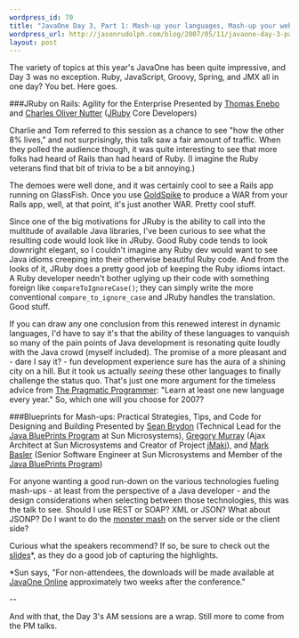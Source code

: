 ```yaml
--- 
wordpress_id: 70
title: "JavaOne Day 3, Part 1: Mash-up your languages, Mash-up your web apps"
wordpress_url: http://jasonrudolph.com/blog/2007/05/11/javaone-day-3-part-1-mash-up-your-languages-mash-up-your-web-apps/
layout: post
---
```

The variety of topics at this year's JavaOne has been quite impressive, and Day 3 was no exception.  Ruby, JavaScript, Groovy, Spring, and JMX all in one day?  You bet.  Here goes.  

###JRuby on Rails: Agility for the Enterprise
Presented by [Thomas Enebo](http://www.bloglines.com/blog/ThomasEEnebo) and [Charles Oliver Nutter](http://headius.blogspot.com) ([JRuby](http://jruby.codehaus.org/) Core Developers)

Charlie and Tom referred to this session as a chance to see "how the other 8% lives," and not surprisingly, this talk saw a fair amount of traffic.  When they polled the audience though, it was quite interesting to see that more folks had heard of Rails than had heard of Ruby.  (I imagine the Ruby veterans find that bit of trivia to be a bit annoying.)


<!--more-->

The demoes were well done, and it was certainly cool to see a Rails app running on GlassFish.  Once you use [GoldSpike](http://www.headius.com/jrubywiki/index.php/Rails_Integration) to produce a WAR from your Rails app, well, at that point, it's just another WAR.  Pretty cool stuff.

Since one of the big motivations for JRuby is the ability to call into the multitude of available Java libraries, I've been curious to see what the resulting code would look like in JRuby.  Good Ruby code tends to look downright elegant, so I couldn't imagine any Ruby dev would want to see Java idioms creeping into their otherwise beautiful Ruby code.  And from the looks of it, JRuby does a pretty good job of keeping the Ruby idioms intact.  A Ruby developer needn't bother uglying up their code with something foreign like `compareToIgnoreCase()`; they can simply write the more conventional `compare_to_ignore_case` and JRuby handles the translation.  Good stuff.

If you can draw any one conclusion from this renewed interest in dynamic languages, I'd have to say it's that the ability of these languages to vanquish so many of the pain points of Java development is resonating quite loudly with the Java crowd (myself included).  The promise of a more pleasant and - dare I say it? - fun development experience sure has the aura of a shining city on a hill.  But it took us actually *seeing* these other languages to finally challenge the status quo.  That's just one more argument for the timeless advice from [The Pragmatic Programmer](http://www.pragmaticprogrammer.com/loty/):  "Learn at least one new language every year."  So, which one will you choose for 2007?

###Blueprints for Mash-ups: Practical Strategies, Tips, and Code for Designing and Building 
Presented by [Sean Brydon](http://weblogs.java.net/blog/sean_brydon/) (Technical Lead for the [Java BluePrints Program](http://java.sun.com/blueprints) at Sun Microsystems), [Gregory Murray](http://weblogs.java.net/blog/gmurray71/) (Ajax Architect at Sun Microsystems and Creator of Project [jMaki](https://ajax.dev.java.net/)), and [Mark Basler](http://blogs.sun.com/basler/) (Senior Software Engineer at Sun Microsystems and Member of the [Java BluePrints Program](http://java.sun.com/blueprints))

For anyone wanting a good run-down on the various technologies fueling mash-ups - at least from the perspective of a Java developer - and the design considerations when selecting between those technologies, this was the talk to see.  Should I use REST or SOAP?  XML or JSON?  What about JSONP?  Do I want to do the [monster mash](http://en.wikipedia.org/wiki/Monster_Mash) on the server side or the client side?  

Curious what the speakers recommend? If so, be sure to check out the [slides](http://developers.sun.com/learning/javaoneonline/j1sessn.jsp?sessn=TS-6676&yr=2007&track=8)*, as they do a good job of capturing the highlights.  

*Sun says, "For non-attendees, the downloads will be made available at [JavaOne Online](http://developers.sun.com/learning/javaoneonline/) approximately two weeks after the conference."

--

And with that, the Day 3's AM sessions are a wrap.  Still more to come from the PM talks.
